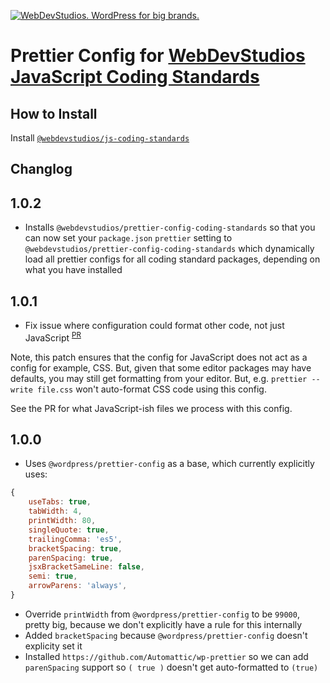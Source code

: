 <a href="https://webdevstudios.com/contact/"><img src="https://webdevstudios.com/wp-content/uploads/2018/04/wds-github-banner.png" alt="WebDevStudios. WordPress for big brands."></a>

# Prettier Config for [WebDevStudios JavaScript Coding Standards](https://github.com/WebDevStudios/js-coding-standards)

## How to Install

Install [`@webdevstudios/js-coding-standards`](https://github.com/WebDevStudios/js-coding-standards)

## Changlog

## 1.0.2

- Installs `@webdevstudios/prettier-config-coding-standards` so that you can now set your `package.json` `prettier` setting to `@webdevstudios/prettier-config-coding-standards` which dynamically load all prettier configs for all coding standard packages, depending on what you have installed

## 1.0.1

- Fix issue where configuration could format other code, not just JavaScript <sup>[PR](https://github.com/WebDevStudios/prettier-config-js-coding-standards/pull/1)</sup>

Note, this patch ensures that the config for JavaScript does not act as a config for example, CSS. But, given that some editor packages may have defaults, you may still get formatting from your editor. But, e.g. `prettier --write file.css` won't auto-format CSS code using this config.

See the PR for what JavaScript-ish files we process with this config.

## 1.0.0

- Uses `@wordpress/prettier-config` as a base, which currently explicitly uses:

```js
{
    useTabs: true,
    tabWidth: 4,
    printWidth: 80,
    singleQuote: true,
    trailingComma: 'es5',
    bracketSpacing: true,
    parenSpacing: true,
    jsxBracketSameLine: false,
    semi: true,
    arrowParens: 'always',
}
```

- Override `printWidth` from `@wordpress/prettier-config` to be `99000`, pretty big, because we don't explicitly have a rule for this internally
- Added `bracketSpacing` because `@wordpress/prettier-config` doesn't explicity set it
- Installed `https://github.com/Automattic/wp-prettier` so we can add `parenSpacing` support so `( true )` doesn't get auto-formatted to `(true)`
